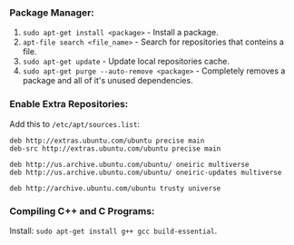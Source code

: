 ### Package Manager:

1. `sudo apt-get install <package>` - Install a package.
2. `apt-file search <file_name>` - Search for repositories that conteins a file.
3. `sudo apt-get update` - Update local repositories cache.
4. `sudo apt-get purge --auto-remove <package>` - Completely removes a package and all of it's unused dependencies.

### Enable Extra Repositories:
Add this to `/etc/apt/sources.list`:

```
deb http://extras.ubuntu.com/ubuntu precise main
deb-src http://extras.ubuntu.com/ubuntu precise main

deb http://us.archive.ubuntu.com/ubuntu/ oneiric multiverse
deb http://us.archive.ubuntu.com/ubuntu/ oneiric-updates multiverse

deb http://archive.ubuntu.com/ubuntu trusty universe
```

### Compiling C++ and C Programs:
Install: `sudo apt-get install g++ gcc build-essential`.
